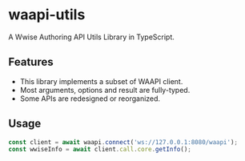 # waapi-utils

A Wwise Authoring API Utils Library in TypeScript.

## Features

- This library implements a subset of WAAPI client.
- Most arguments, options and result are fully-typed.
- Some APIs are redesigned or reorganized.

## Usage

```ts
const client = await waapi.connect('ws://127.0.0.1:8080/waapi');
const wwiseInfo = await client.call.core.getInfo();
```
